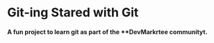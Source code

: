 # Git-ing Stared with Git

#### A fun project to learn git as part of the \*\*DevMarkrtee communityt.
